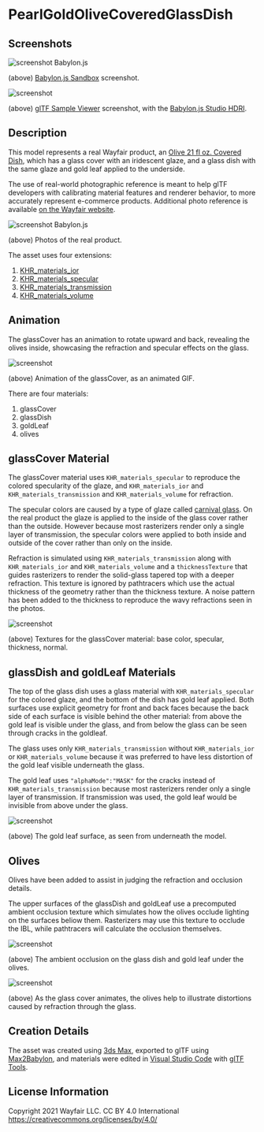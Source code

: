 # PearlGoldOliveCoveredGlassDish 

## Screenshots

![screenshot Babylon.js](screenshot/screenshot_large.jpg)

(above) [Babylon.js Sandbox](https://sandbox.babylonjs.com/) screenshot.

![screenshot](screenshot/glTFSampleViewer.jpg)

(above) [glTF Sample Viewer](https://github.khronos.org/glTF-Sample-Viewer-Release/) screenshot, with the [Babylon.js Studio HDRI](https://github.com/BabylonJS/Assets/blob/master/environments/studioSoftbox2Umbrellas_panorama_radiance.hdr).

## Description

This model represents a real Wayfair product, an [Olive 21 fl oz. Covered Dish](https://www.wayfair.com/kitchen-tabletop/pdp/bloomsbury-market-olive-21-fl-oz-covered-dish-w001802862.html?piid=1661795386), which has a glass cover with an iridescent glaze, and a glass dish with the same glaze and gold leaf applied to the underside. 

The use of real-world photographic reference is meant to help glTF developers with calibrating material features and renderer behavior, to more accurately represent e-commerce products. Additional photo reference is available [on the Wayfair website](https://www.wayfair.com/kitchen-tabletop/pdp/bloomsbury-market-olive-21-fl-oz-covered-dish-w001802862.html?piid=1661795386).

![screenshot Babylon.js](screenshot/ReferencePhotos.jpg)

(above) Photos of the real product.

The asset uses four extensions:

1. [KHR_materials_ior](https://github.com/KhronosGroup/glTF/tree/master/extensions/2.0/Khronos/KHR_materials_ior)
1. [KHR_materials_specular](https://github.com/KhronosGroup/glTF/tree/master/extensions/2.0/Khronos/KHR_materials_specular)
1. [KHR_materials_transmission](https://github.com/KhronosGroup/glTF/tree/master/extensions/2.0/Khronos/KHR_materials_transmission)
1. [KHR_materials_volume](https://github.com/KhronosGroup/glTF/tree/master/extensions/2.0/Khronos/KHR_materials_volume)

## Animation

The glassCover has an animation to rotate upward and back, revealing the olives inside, showcasing the refraction and specular effects on the glass.

![screenshot](screenshot/glassCover_animation.gif)

(above) Animation of the glassCover, as an animated GIF.

There are four materials: 

1. glassCover
1. glassDish
1. goldLeaf
1. olives

## glassCover Material

The glassCover material uses `KHR_materials_specular` to reproduce the colored specularity of the glaze, and `KHR_materials_ior` and `KHR_materials_transmission` and `KHR_materials_volume` for refraction. 

The specular colors are caused by a type of glaze called [carnival glass](http://www.ddoty.com/newcomers.html). On the real product the glaze is applied to the inside of the glass cover rather than the outside. However because most rasterizers render only a single layer of transmission, the specular colors were applied to both inside and outside of the cover rather than only on the inside.

Refraction is simulated using `KHR_materials_transmission` along with `KHR_materials_ior` and `KHR_materials_volume` and a `thicknessTexture` that guides rasterizers to render the solid-glass tapered top with a deeper refraction. This texture is ignored by pathtracers which use the actual thickness of the geometry rather than the thickness texture. A noise pattern has been added to the thickness to reproduce the wavy refractions seen in the photos.

![screenshot](screenshot/glassCover_textures.jpg)

(above) Textures for the glassCover material: base color, specular, thickness, normal.

## glassDish and goldLeaf Materials

The top of the glass dish uses a glass material with `KHR_materials_specular` for the colored glaze, and the bottom of the dish has gold leaf applied. Both surfaces use explicit geometry for front and back faces because the back side of each surface is visible behind the other material: from above the gold leaf is visible under the glass, and from below the glass can be seen through cracks in the goldleaf.

The glass uses only `KHR_materials_transmission` without `KHR_materials_ior` or `KHR_materials_volume` because it was preferred to have less distortion of the gold leaf visible underneath the glass. 

The gold leaf uses `"alphaMode":"MASK"` for the cracks instead of `KHR_materials_transmission` because most rasterizers render only a single layer of transmission. If transmission was used, the gold leaf would be invisible from above under the glass. 

![screenshot](screenshot/glassDish_goldleaf.jpg)

(above) The gold leaf surface, as seen from underneath the model.

## Olives

Olives have been added to assist in judging the refraction and occlusion details. 

The upper surfaces of the glassDish and goldLeaf use a precomputed ambient occlusion texture which simulates how the olives occlude lighting on the surfaces beliow them. Rasterizers may use this texture to occlude the IBL, while pathtracers will calculate the occlusion themselves.

![screenshot](screenshot/glassDish_olives.jpg)

(above) The ambient occlusion on the glass dish and gold leaf under the olives. 

![screenshot](screenshot/glassDish_olives_refraction.jpg)

(above) As the glass cover animates, the olives help to illustrate distortions caused by refraction through the glass. 

## Creation Details

The asset was created using [3ds Max](https://www.autodesk.com/products/3ds-max), exported to glTF using [Max2Babylon](https://github.com/BabylonJS/Exporters#babylonjs-exporters), and materials were edited in [Visual Studio Code](https://code.visualstudio.com/) with [glTF Tools](https://github.com/AnalyticalGraphicsInc/gltf-vscode#gltf-tools-extension-for-visual-studio-code).


## License Information

Copyright 2021 Wayfair LLC. CC BY 4.0 International https://creativecommons.org/licenses/by/4.0/
